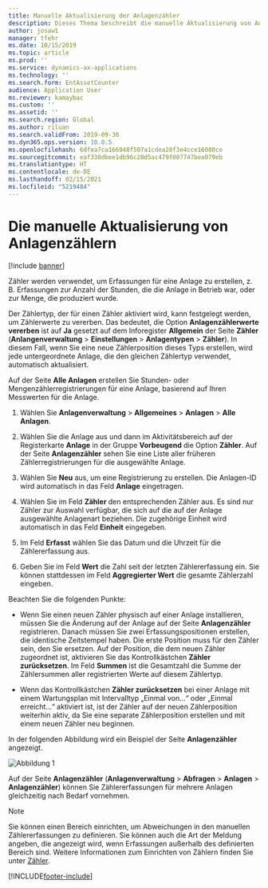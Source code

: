 ```yaml
---
title: Manuelle Aktualisierung der Anlagenzähler
description: Dieses Thema beschreibt die manuelle Aktualisierung von Anlagenzählern im Anlagenmanagement.
author: josaw1
manager: tfehr
ms.date: 10/15/2019
ms.topic: article
ms.prod: ''
ms.service: dynamics-ax-applications
ms.technology: ''
ms.search.form: EntAssetCounter
audience: Application User
ms.reviewer: kamaybac
ms.custom: ''
ms.assetid: ''
ms.search.region: Global
ms.author: riluan
ms.search.validFrom: 2019-09-30
ms.dyn365.ops.version: 10.0.5
ms.openlocfilehash: 6dfea7ca166948f507a1cdea20f3e4cce16080ce
ms.sourcegitcommit: eaf330dbee1db96c20d5ac479f007747bea079eb
ms.translationtype: HT
ms.contentlocale: de-DE
ms.lasthandoff: 02/15/2021
ms.locfileid: "5219484"
---
```

# <a name="manual-update-of-asset-counters"></a>Die manuelle Aktualisierung von Anlagenzählern

[!include [banner](../../includes/banner.md)]



Zähler werden verwendet, um Erfassungen für eine Anlage zu erstellen, z. B. Erfassungen zur Anzahl der Stunden, die die Anlage in Betrieb war, oder zur Menge, die produziert wurde.

Der Zählertyp, der für einen Zähler aktiviert wird, kann festgelegt werden, um Zählerwerte zu vererben. Das bedeutet, die Option **Anlagenzählerwerte vererben** ist auf **Ja** gesetzt auf dem Inforegister **Allgemein** der Seite **Zähler** (**Anlangenverwaltung** > **Einstellungen** > **Anlagentypen** > **Zähler**). In diesem Fall, wenn Sie eine neue Zählerposition dieses Typs erstellen, wird jede untergeordnete Anlage, die den gleichen Zählertyp verwendet, automatisch aktualisiert.

Auf der Seite **Alle Anlagen** erstellen Sie Stunden- oder Mengenzählerregistrierungen für eine Anlage, basierend auf Ihren Messwerten für die Anlage.

1. Wählen Sie **Anlagenverwaltung** > **Allgemeines** > **Anlagen** > **Alle Anlagen**.

2. Wählen Sie die Anlage aus und dann im Aktivitätsbereich auf der Registerkarte **Anlage** in der Gruppe **Vorbeugend** die Option **Zähler**. Auf der Seite **Anlagenzähler** sehen Sie eine Liste aller früheren Zählerregistrierungen für die ausgewählte Anlage.

3. Wählen Sie **Neu** aus, um eine Registrierung zu erstellen. Die Anlagen-ID wird automatisch in das Feld **Anlage** eingetragen.

4. Wählen Sie im Feld **Zähler** den entsprechenden Zähler aus. Es sind nur Zähler zur Auswahl verfügbar, die sich auf die auf der Anlage ausgewählte Anlagenart beziehen. Die zugehörige Einheit wird automatisch in das Feld **Einheit** eingegeben.

5. Im Feld **Erfasst** wählen Sie das Datum und die Uhrzeit für die Zählererfassung aus.

6. Geben Sie im Feld **Wert** die Zahl seit der letzten Zählererfassung ein. Sie können stattdessen im Feld **Aggregierter Wert** die gesamte Zählerzahl eingeben.

Beachten Sie die folgenden Punkte:

- Wenn Sie einen neuen Zähler physisch auf einer Anlage installieren, müssen Sie die Änderung auf der Anlage auf der Seite **Anlagenzähler** registrieren. Danach müssen Sie zwei Erfassungspositionen erstellen, die identische Zeitstempel haben. Die erste Position muss für den Zähler sein, den Sie ersetzen. Auf der Position, die dem neuen Zähler zugeordnet ist, aktivieren Sie das Kontrollkästchen **Zähler zurücksetzen**. Im Feld **Summen** ist die Gesamtzahl die Summe der Zählersummen aller registrierten Werte auf diesem Zählertyp.

- Wenn das Kontrollkästchen **Zähler zurücksetzen** bei einer Anlage mit einem Wartungsplan mit Intervalltyp „Einmal von...“ oder „Einmal erreicht...“ aktiviert ist, ist der Zähler auf der neuen Zählerposition weiterhin aktiv, da Sie eine separate Zählerposition erstellen und mit einem neuen Zähler neu beginnen.

In der folgenden Abbildung wird ein Beispiel der Seite **Anlagenzähler** angezeigt.

![Abbildung 1](media/11-work-orders.png)

Auf der Seite **Anlagenzähler** (**Anlagenverwaltung** > **Abfragen** > **Anlagen** > **Anlagenzähler**) können Sie Zählererfassungen für mehrere Anlagen gleichzeitig nach Bedarf vornehmen.

>[!NOTE]
>Sie können einen Bereich einrichten, um Abweichungen in den manuellen Zählererfassungen zu definieren. Sie können auch die Art der Meldung angeben, die angezeigt wird, wenn Erfassungen außerhalb des definierten Bereich sind. Weitere Informationen zum Einrichten von Zählern finden Sie unter [Zähler](../setup-for-objects/counters.md).



[!INCLUDE[footer-include](../../../includes/footer-banner.md)]